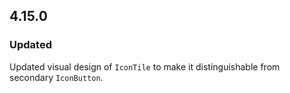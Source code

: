## 4.15.0

### Updated

Updated visual design of `IconTile` to make it distinguishable from secondary `IconButton`.
